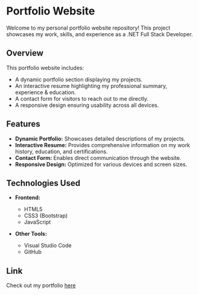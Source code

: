 # Portfolio Website

Welcome to my personal portfolio website repository! This project showcases my work, skills, and experience as a .NET Full Stack Developer.

## Overview

This portfolio website includes:
- A dynamic portfolio section displaying my projects.
- An interactive resume highlighting my professional summary, experience & education.
- A contact form for visitors to reach out to me directly.
- A responsive design ensuring usability across all devices.

## Features

- **Dynamic Portfolio:** Showcases detailed descriptions of my projects.
- **Interactive Resume:** Provides comprehensive information on my work history, education, and certifications.
- **Contact Form:** Enables direct communication through the website.
- **Responsive Design:** Optimized for various devices and screen sizes.

## Technologies Used

- **Frontend:**
  - HTML5
  - CSS3 (Bootstrap)
  - JavaScript

- **Other Tools:**
  - Visual Studio Code
  - GitHub

## Link

Check out my portfolio [here](https://padmanjalich.github.io/)
